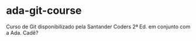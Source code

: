 # ada-git-course
Curso de Git disponibilizado pela Santander Coders 2ª Ed. em conjunto com a Ada.
Cadê?
